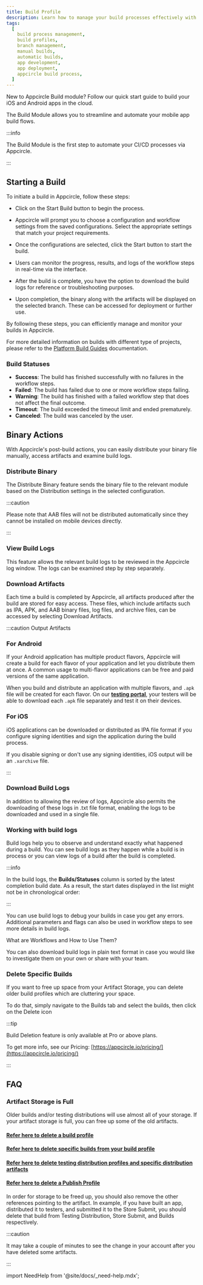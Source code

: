```yaml
---
title: Build Profile
description: Learn how to manage your build processes effectively with Appcircle. Optimize your build configurations, manage branches, and automate your build pipeline for efficient app development.
tags:
  [
    build process management,
    build profiles,
    branch management,
    manual builds,
    automatic builds,
    app development,
    app deployment,
    appcircle build process,
  ]
---
```


New to Appcircle Build module? Follow our quick start guide to build your iOS and Android apps in the cloud.

The Build Module allows you to streamline and automate your mobile app build flows.

:::info

The Build Module is the first step to automate your CI/CD processes via Appcircle.

:::

## Starting a Build

To initiate a build in Appcircle, follow these steps:

- Click on the Start Build button to begin the process.

<Screenshot url='https://cdn.appcircle.io/docs/assets/BE5278-start1.png' />

- Appcircle will prompt you to choose a configuration and workflow settings from the saved configurations. Select the appropriate settings that match your project requirements.

<Screenshot url='https://cdn.appcircle.io/docs/assets/BE5278-start2.png' />

- Once the configurations are selected, click the Start button to start the build.

<Screenshot url='https://cdn.appcircle.io/docs/assets/BE5278-start3.png' />

- Users can monitor the progress, results, and logs of the workflow steps in real-time via the interface.

<Screenshot url='https://cdn.appcircle.io/docs/assets/BE5278-start4.png' />

- After the build is complete, you have the option to download the build logs for reference or troubleshooting purposes.

<Screenshot url='https://cdn.appcircle.io/docs/assets/BE5278-start5.png' />

- Upon completion, the binary along with the artifacts will be displayed on the selected branch. These can be accessed for deployment or further use.

By following these steps, you can efficiently manage and monitor your builds in Appcircle.

For more detailed information on builds with different type of projects, please refer to the [Platform Build Guides](/build/platform-build-guides) documentation.

### Build Statuses

- **Success**: The build has finished successfully with no failures in the workflow steps.
- **Failed**: The build has failed due to one or more workflow steps failing.
- **Warning**: The build has finished with a failed workflow step that does not affect the final outcome.
- **Timeout**: The build exceeded the timeout limit and ended prematurely.
- **Canceled**: The build was canceled by the user.

## Binary Actions

With Appcircle's post-build actions, you can easily distribute your binary file manually, access artifacts and examine build logs.

<Screenshot url='https://cdn.appcircle.io/docs/assets/BE5278-action.png' />

### Distribute Binary

The Distribute Binary feature sends the binary file to the relevant module based on the Distribution settings in the selected configuration.

:::caution

Please note that AAB files will not be distributed automatically since they cannot be installed on mobile devices directly.

:::

### View Build Logs

This feature allows the relevant build logs to be reviewed in the Appcircle log window. The logs can be examined step by step separately.

### Download Artifacts

Each time a build is completed by Appcircle, all artifacts produced after the build are stored for easy access. These files, which include artifacts such as IPA, APK, and AAB binary files, log files, and archive files, can be accessed by selecting Download Artifacts.

:::caution Output Artifacts

### For Android

If your Android application has multiple product flavors, Appcircle will create a build for each flavor of your application and let you distribute them at once. A common usage to multi-flavor applications can be free and paid versions of the same application.

When you build and distribute an application with multiple flavors, and `.apk` file will be created for each flavor. On our [**testing portal**](/testing-distribution/testing-portal), your testers will be able to download each `.apk` file separately and test it on their devices.

### For iOS

iOS applications can be downloaded or distributed as IPA file format if you configure signing identities and sign the application during the build process.

If you disable signing or don't use any signing identities, iOS output will be an `.xarchive` file.

:::

### Download Build Logs

In addition to allowing the review of logs, Appcircle also permits the downloading of these logs in .txt file format, enabling the logs to be downloaded and used in a single file.

### Working with build logs

Build logs help you to observe and understand exactly what happened during a build. You can see build logs as they happen while a build is in process or you can view logs of a build after the build is completed.

:::info

In the build logs, the **Builds/Statuses** column is sorted by the latest completion build date. As a result, the start dates displayed in the list might not be in chronological order:

<Screenshot url='https://cdn.appcircle.io/docs/assets/build-working-with-build-logs.png' />

:::

You can use build logs to debug your builds in case you get any errors. Additional parameters and flags can also be used in workflow steps to see more details in build logs.

<ContentRef url="/workflows">What are Workflows and How to Use Them?</ContentRef>

You can also download build logs in plain text format in case you would like to investigate them on your own or share with your team.

### Delete Specific Builds

If you want to free up space from your Artifact Storage, you can delete older build profiles which are cluttering your space.

To do that, simply navigate to the Builds tab and select the builds, then click on the Delete icon

<Screenshot url='https://cdn.appcircle.io/docs/assets/build-delete-specific.png' />

:::tip

Build Deletion feature is only available at Pro or above plans.

To get more info, see our Pricing: [https://appcircle.io/pricing/](https://appcircle.io/pricing/)

:::

## FAQ

### Artifact Storage is Full

Older builds and/or testing distributions will use almost all of your storage. If your artifact storage is full, you can free up some of the old artifacts.

#### [Refer here to delete a build profile](/build/manage-the-connections/adding-a-build-profile#delete-a-build-profile)

#### [Refer here to delete specific builds from your build profile](/build/build-process-management#delete-specific-builds)

#### [Refer here to delete testing distribution profiles and specific distribution artifacts](/testing-distribution/create-or-select-a-distribution-profile#delete-a-distribution-profile)

#### [Refer here to delete a Publish Profile](/publish-module/creating-publish-profiles/managing-publish-profiles#delete-publish-profile)

In order for storage to be freed up, you should also remove the other references pointing to the artifact. In example, if you have built an app, distributed it to testers, and submitted it to the Store Submit, you should delete that build from Testing Distribution, Store Submit, and Builds respectively.

:::caution

It may take a couple of minutes to see the change in your account after you have deleted some artifacts.

:::

import NeedHelp from '@site/docs/\_need-help.mdx';

<NeedHelp />